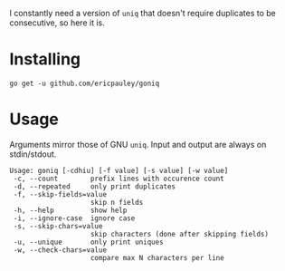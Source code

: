 I constantly need a version of `uniq` that doesn't require duplicates to be consecutive, so here it is.

# Installing

`go get -u github.com/ericpauley/goniq`

# Usage
Arguments mirror those of GNU `uniq`. Input and output are always on stdin/stdout.

```
Usage: goniq [-cdhiu] [-f value] [-s value] [-w value]
 -c, --count        prefix lines with occurence count
 -d, --repeated     only print duplicates
 -f, --skip-fields=value
                    skip n fields
 -h, --help         show help
 -i, --ignore-case  ignore case
 -s, --skip-chars=value
                    skip characters (done after skipping fields)
 -u, --unique       only print uniques
 -w, --check-chars=value
                    compare max N characters per line
```